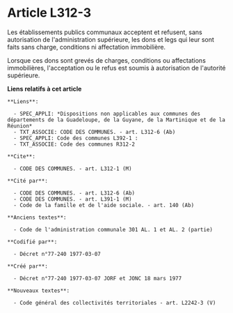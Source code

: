 # Article L312-3

Les établissements publics communaux acceptent et refusent, sans autorisation de l'administration supérieure, les dons et
legs qui leur sont faits sans charge, conditions ni affectation immobilière.

Lorsque ces dons sont grevés de charges, conditions ou affectations immobilières, l'acceptation ou le refus est soumis à
autorisation de l'autorité supérieure.

**Liens relatifs à cet article**

	**Liens**:

	  - SPEC_APPLI: *Dispositions non applicables aux communes des départements de la Guadeloupe, de la Guyane, de la Martinique et de la Réunion*
	  - TXT_ASSOCIE: CODE DES COMMUNES. - art. L312-6 (Ab)
	  - SPEC_APPLI: Code des communes L392-1 :
	  - TXT_ASSOCIE: Code des communes R312-2

	**Cite**:

	  - CODE DES COMMUNES. - art. L312-1 (M)

	**Cité par**:

	  - CODE DES COMMUNES. - art. L312-6 (Ab)
	  - CODE DES COMMUNES. - art. L391-1 (M)
	  - Code de la famille et de l'aide sociale. - art. 140 (Ab)

	**Anciens textes**:

	  - Code de l'administration communale 301 AL. 1 et AL. 2 (partie)

	**Codifié par**:

	  - Décret n°77-240 1977-03-07

	**Créé par**:

	  - Décret n°77-240 1977-03-07 JORF et JONC 18 mars 1977

	**Nouveaux textes**:

	  - Code général des collectivités territoriales - art. L2242-3 (V)
